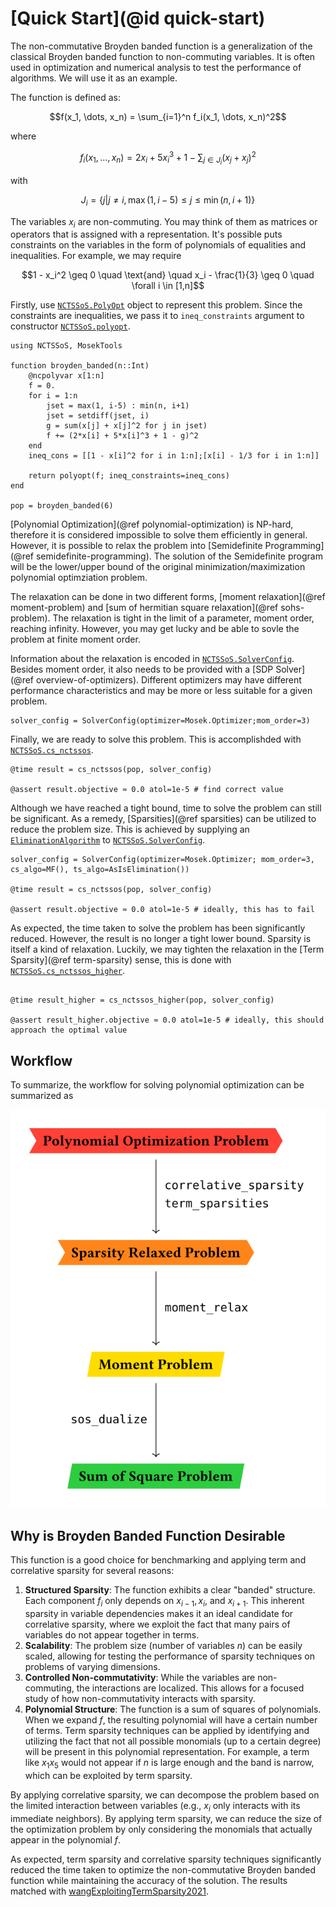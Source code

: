 # [Quick Start](@id quick-start)

The non-commutative Broyden banded function is a generalization of the classical
Broyden banded function to non-commuting variables. It is often used in
optimization and numerical analysis to test the performance of algorithms. We
will use it as an example.

The function is defined as:
```math
f(x_1, \dots, x_n) = \sum_{i=1}^n f_i(x_1, \dots, x_n)^2
```
where
```math
f_i(x_1, \dots, x_n) = 2x_i + 5x_i^3 + 1 - \sum_{j \in J_i} (x_j +x_j)^2
```
with
```math
J_i = \{j | j \neq i, \max(1, i-5) \leq j \leq \min(n, i+1)\}
```

The variables $x_i$ are non-commuting. You may think of them as matrices or
operators that is assigned with a representation. It's possible puts constraints
on the variables in the form of polynomials of equalities and inequalities. For
example, we may require

```math
1 - x_i^2 \geq 0 \quad \text{and} \quad x_i - \frac{1}{3} \geq 0 \quad \forall i \in [1,n]
```

Firstly, use [`NCTSSoS.PolyOpt`](@ref) object to represent this problem. Since
the constraints are inequalities, we pass it to `ineq_constraints` argument to
constructor [`NCTSSoS.polyopt`](@ref).

```@repl quick-start
using NCTSSoS, MosekTools

function broyden_banded(n::Int)
	@ncpolyvar x[1:n]
	f = 0.
	for i = 1:n
	    jset = max(1, i-5) : min(n, i+1)
	    jset = setdiff(jset, i)
	    g = sum(x[j] + x[j]^2 for j in jset)
	    f += (2*x[i] + 5*x[i]^3 + 1 - g)^2
	end
	ineq_cons = [[1 - x[i]^2 for i in 1:n];[x[i] - 1/3 for i in 1:n]]

	return polyopt(f; ineq_constraints=ineq_cons)
end

pop = broyden_banded(6)
```
[Polynomial Optimization](@ref polynomial-optimization) is NP-hard, therefore it
is considered impossible to solve them efficiently in general. However, it is
possible to relax the problem into [Semidefinite Programming](@ref
semidefinite-programming). The solution of the Semidefinite program will be the
lower/upper bound of the original minimization/maximization polynomial
optimziation problem.

The relaxation can be done in two different forms, [moment relaxation](@ref
moment-problem) and [sum of hermitian square relaxation](@ref sohs-problem). The
relaxation is tight in the limit of a parameter, moment order, reaching
infinity. However, you may get lucky and be able to sovle the problem at finite
moment order.

Information about the relaxation is encoded in [`NCTSSoS.SolverConfig`](@ref).
Besides moment order, it also needs to be provided with a [SDP Solver](@ref
overview-of-optimizers). Different optimizers may have different performance
characteristics and may be more or less suitable for a given problem.

```@repl quick-start
solver_config = SolverConfig(optimizer=Mosek.Optimizer;mom_order=3)
```

Finally, we are ready to solve this problem. This is accomplishded with [`NCTSSoS.cs_nctssos`](@ref).

```@repl quick-start
@time result = cs_nctssos(pop, solver_config)

@assert result.objective ≈ 0.0 atol=1e-5 # find correct value
```

Although we have reached a tight bound, time to solve the problem can still be
significant. As a remedy, [Sparsities](@ref sparsities) can be utilized to
reduce the problem size. This is achieved by supplying an
[`EliminationAlgorithm`](https://algebraicjulia.github.io/CliqueTrees.jl/stable/api/#Elimination-Algorithms)
to [`NCTSSoS.SolverConfig`](@ref).

```@repl quick-start
solver_config = SolverConfig(optimizer=Mosek.Optimizer; mom_order=3, cs_algo=MF(), ts_algo=AsIsElimination())

@time result = cs_nctssos(pop, solver_config)

@assert result.objective ≈ 0.0 atol=1e-5 # ideally, this has to fail
```

As expected, the time taken to solve the problem has been significantly reduced.
However, the result is no longer a tight lower bound. Sparsity is itself a kind
of relaxation. Luckily, we may tighten the relaxation in the [Term
Sparsity](@ref term-sparsity) sense, this is done with
[`NCTSSoS.cs_nctssos_higher`](@ref).

```@repl quick-start

@time result_higher = cs_nctssos_higher(pop, solver_config)

@assert result_higher.objective ≈ 0.0 atol=1e-5 # ideally, this should approach the optimal value
```

## Workflow

To summarize, the workflow for solving polynomial optimization can be summarized as

![`Workflow for solving Polynomial Optimization problem`](assets/overall_workflow.typ.svg)

## Why is Broyden Banded Function Desirable

This function is a good choice for benchmarking and applying term and correlative sparsity for several reasons:

1.  **Structured Sparsity**: The function exhibits a clear "banded" structure. Each component $f_i$ only depends on $x_{i-1}, x_i,$ and $x_{i+1}$. This inherent sparsity in variable dependencies makes it an ideal candidate for correlative sparsity, where we exploit the fact that many pairs of variables do not appear together in terms.
2.  **Scalability**: The problem size (number of variables $n$) can be easily scaled, allowing for testing the performance of sparsity techniques on problems of varying dimensions.
3.  **Controlled Non-commutativity**: While the variables are non-commuting, the interactions are localized. This allows for a focused study of how non-commutativity interacts with sparsity.
4.  **Polynomial Structure**: The function is a sum of squares of polynomials. When we expand $f$, the resulting polynomial will have a certain number of terms. Term sparsity techniques can be applied by identifying and utilizing the fact that not all possible monomials (up to a certain degree) will be present in this polynomial representation. For example, a term like $x_1 x_5$ would not appear if $n$ is large enough and the band is narrow, which can be exploited by term sparsity.

By applying correlative sparsity, we can decompose the problem based on the limited interaction between variables (e.g., $x_i$ only interacts with its immediate neighbors). By applying term sparsity, we can reduce the size of the optimization problem by only considering the monomials that actually appear in the polynomial $f$.

As expected, term sparsity and correlative sparsity techniques significantly reduced the time taken to optimize the non-commutative Broyden banded function while maintaining the accuracy of the solution. The results matched with  [wangExploitingTermSparsity2021](@cite).
